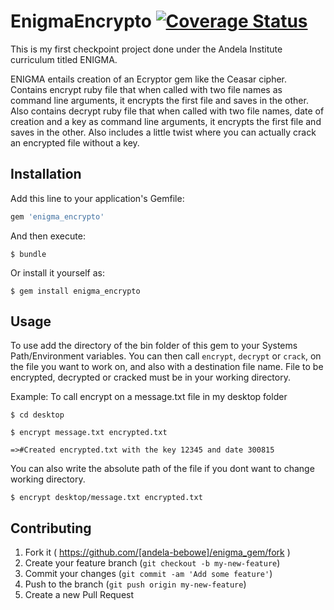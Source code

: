 # EnigmaEncrypto [![Coverage Status](https://coveralls.io/repos/andela-bebowe/enigma_gem/badge.svg?branch=temp&service=github)](https://coveralls.io/github/andela-bebowe/enigma_gem?branch=temp)

This is my first checkpoint project done under the Andela Institute curriculum titled ENIGMA.

ENIGMA entails creation of an Ecryptor gem like the Ceasar cipher.
Contains encrypt ruby file that when called with two file names as command line arguments, it encrypts the first file and saves in the other.
Also contains decrypt ruby file that when called with two file names, date of creation and a key as command line arguments, it encrypts the first file and saves in the other.
Also includes a little twist where you can actually crack an encrypted file without a key.


## Installation

Add this line to your application's Gemfile:

```ruby
gem 'enigma_encrypto'
```

And then execute:

    $ bundle

Or install it yourself as:

    $ gem install enigma_encrypto

## Usage

To use add the directory of the bin folder of this gem to your Systems Path/Environment variables.
You can then call `encrypt`, `decrypt` or `crack`, on the file you want to work on, and also with a destination file name.
File to be encrypted, decrypted or cracked must be in your working directory.

Example: To call encrypt on a message.txt file in my desktop folder

    $ cd desktop

    $ encrypt message.txt encrypted.txt

    =>#Created encrypted.txt with the key 12345 and date 300815

You can also write the absolute path of the file if you dont want to change working directory.

    $ encrypt desktop/message.txt encrypted.txt

## Contributing

1. Fork it ( https://github.com/[andela-bebowe]/enigma_gem/fork )
2. Create your feature branch (`git checkout -b my-new-feature`)
3. Commit your changes (`git commit -am 'Add some feature'`)
4. Push to the branch (`git push origin my-new-feature`)
5. Create a new Pull Request
